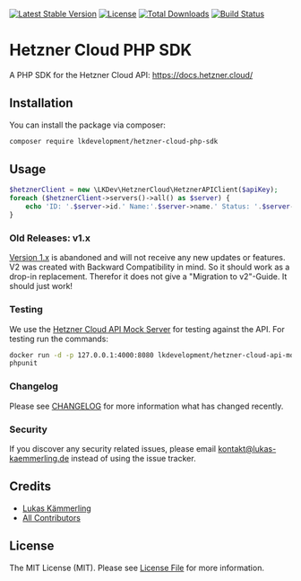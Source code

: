 [![Latest Stable Version](https://poser.pugx.org/lkdevelopment/hetzner-cloud-php-sdk/version)](https://packagist.org/packages/lkdevelopment/hetzner-cloud-php-sdk)
[![License](https://poser.pugx.org/lkdevelopment/hetzner-cloud-php-sdk/license)](https://packagist.org/packages/lkdevelopment/hetzner-cloud-php-sdk)
[![Total Downloads](https://poser.pugx.org/lkdevelopment/hetzner-cloud-php-sdk/downloads)](https://packagist.org/packages/lkdevelopment/hetzner-cloud-php-sdk)
[![Build Status](https://travis-ci.com/LKDevelopment/hetzner-cloud-php-sdk.svg?branch=master)](https://travis-ci.com/LKDevelopment/hetzner-cloud-php-sdk)
# Hetzner Cloud PHP SDK
A PHP SDK for the Hetzner Cloud API: https://docs.hetzner.cloud/
## Installation

You can install the package via composer:

```bash
composer require lkdevelopment/hetzner-cloud-php-sdk
```

## Usage

``` php
$hetznerClient = new \LKDev\HetznerCloud\HetznerAPIClient($apiKey);
foreach ($hetznerClient->servers()->all() as $server) {
    echo 'ID: '.$server->id.' Name:'.$server->name.' Status: '.$server->status.PHP_EOL;
}
```

### Old Releases: v1.x
[Version 1.x](https://github.com/LKDevelopment/hetzner-cloud-php-sdk/tree/v1) is abandoned and will not receive any new updates or features. V2 was created with Backward Compatibility in mind. So it should work as a drop-in replacement. Therefor it does not give a "Migration to v2"-Guide. It should just work!

### Testing

We use the [Hetzner Cloud API Mock Server](https://github.com/LKDevelopment/hetzner-cloud-api-mock) for testing against the API. For testing run the commands:
```bash
docker run -d -p 127.0.0.1:4000:8080 lkdevelopment/hetzner-cloud-api-mock
phpunit
```

### Changelog

Please see [CHANGELOG](https://github.com/LKDevelopment/hetzner-cloud-php-sdk/releases) for more information what has changed recently.


### Security

If you discover any security related issues, please email kontakt@lukas-kaemmerling.de instead of using the issue tracker.

## Credits

- [Lukas Kämmerling](https://github.com/lkdevelopment)
- [All Contributors](../../contributors)

## License

The MIT License (MIT). Please see [License File](LICENSE) for more information.
